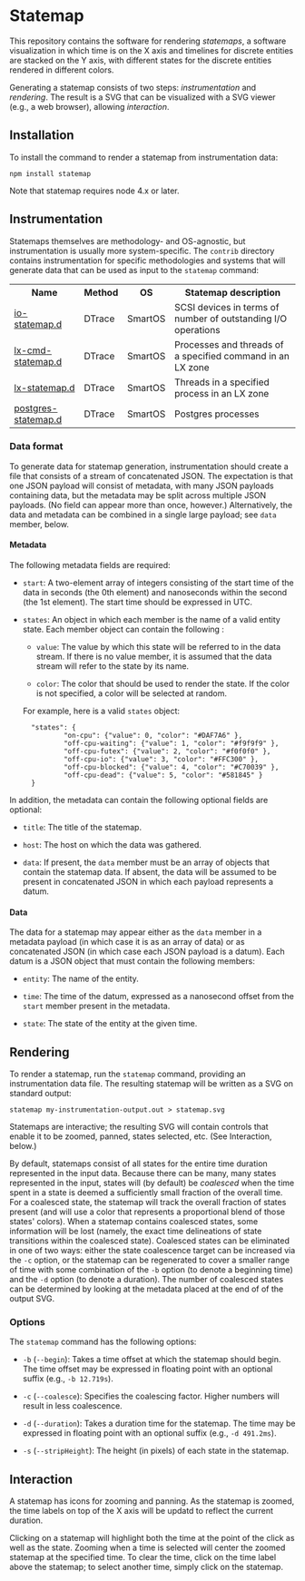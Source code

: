 # Statemap

This repository contains the software for rendering _statemaps_, a
software visualization in which time is on the X axis and timelines
for discrete entities are stacked on the Y axis, with different states
for the discrete entities rendered in different colors.

Generating a statemap consists of two steps: *instrumentation* and
*rendering*.  The result is a SVG that can be visualized with a SVG 
viewer (e.g., a web browser), allowing *interaction*.

## Installation

To install the command to render a statemap from instrumentation data:

    npm install statemap

Note that statemap requires node 4.x or later.

## Instrumentation

Statemaps themselves are methodology- and OS-agnostic, but instrumentation
is usually more system-specific.
The `contrib` directory contains instrumentation for specific methodologies
and systems that will generate data that can be used 
as input to the `statemap` command:

<table>
<tr>
<th>Name</th>
<th>Method</th>
<th>OS</th>
<th>Statemap description</th>
</tr>
<tr>
<td><a href="./contrib/io-statemap.d">io-statemap.d</a></td>
<td>DTrace</td>
<td>SmartOS</td>
<td>SCSI devices in terms of number of outstanding I/O operations</td>
</tr>
<tr>
<td><a href="./contrib/lx-cmd-statemap.d">lx-cmd-statemap.d</a></td>
<td>DTrace</td>
<td>SmartOS</td>
<td>Processes and threads of a specified command in an LX zone</td>
</tr>
<tr>
<td><a href="./contrib/lx-statemap.d">lx-statemap.d</a></td>
<td>DTrace</td>
<td>SmartOS</td>
<td>Threads in a specified process in an LX zone</td>
</tr>
<tr>
<td><a href="./contrib/postgres-statemap.d">postgres-statemap.d</a></td>
<td>DTrace</td>
<td>SmartOS</td>
<td>Postgres processes</td>
</tr>
</table>

### Data format

To generate data for statemap generation,
instrumentation should create a file that consists of a stream of
concatenated JSON.
The expectation is that one JSON payload will consist of
metadata, with many JSON payloads containing data, but the metadata may
be split across multiple JSON payloads.  (No field can appear more than
once, however.)  Alternatively, the data and metadata can be combined
in a single large payload; see `data` member, below.

#### Metadata

The following metadata fields are required: 

- `start`: A two-element array of integers consisting of the start time of
the data in seconds (the 0th element) and nanoseconds within the 
second (the 1st element).  The start time should be expressed in UTC.

- `states`: An object in which each member is the name of a valid
  entity state.  Each member object can contain the following :

  - `value`: The value by which this state will be referred to in the 
    data stream.  If there is no value member, it is assumed that the data
    stream will refer to the state by its name.

  - `color`: The color that should be used to render the state. If the
    color is not specified, a color will be selected at random.

  For example, here is a valid `states` object:

        "states": {
                "on-cpu": {"value": 0, "color": "#DAF7A6" },
                "off-cpu-waiting": {"value": 1, "color": "#f9f9f9" },
                "off-cpu-futex": {"value": 2, "color": "#f0f0f0" },
                "off-cpu-io": {"value": 3, "color": "#FFC300" },
                "off-cpu-blocked": {"value": 4, "color": "#C70039" },
                "off-cpu-dead": {"value": 5, "color": "#581845" }
        }
  
In addition, the metadata can contain the following optional fields are
optional:

- `title`: The title of the statemap.

- `host`: The host on which the data was gathered.

- `data`: If present, the ```data``` member must be an array of
  objects that contain the statemap data.  If absent, the data will be
  assumed to be present in concatenated JSON in which each payload represents
  a datum.

#### Data

The data for a statemap may appear either as the `data` member in a
metadata payload (in which case it is as an array of data) or as
concatenated JSON (in which case each JSON payload is a datum).  Each
datum is a JSON object that must contain the following members:

- `entity`: The name of the entity.

- `time`: The time of the datum, expressed as a nanosecond offset from
  the `start` member present in the metadata.

- `state`: The state of the entity at the given time.

## Rendering

To render a statemap, run the `statemap` command, providing an instrumentation
data file.  The resulting statemap will be written as a SVG on standard
output:

    statemap my-instrumentation-output.out > statemap.svg

Statemaps are interactive; the resulting SVG will contain controls that
enable it to be zoomed, panned, states selected, etc. (See Interaction,
below.)

By default, statemaps consist of all states for the entire time duration
represented in the input data.  Because there can be many, many states
represented in the input, states will (by default) be _coalesced_ when
the time spent in a state is deemed a sufficiently small fraction of
the overall time.  For a coalesced state, the statemap will track the
overall fraction of states present (and will use a color that represents
a proportional blend of those states' colors).  When a statemap contains
coalesced states, some information will be lost (namely, the exact
time delineations of state transitions within the coalesced state).
Coalesced states can be eliminated in one of two ways:  either the
state coalescence target can be increased via the `-c` option, or the
statemap can be regenerated to cover a smaller range of time with some
combination of the `-b` option (to denote a beginning time) and the `-d`
option (to denote a duration).  The number of coalesced states can be
determined by looking at the metadata placed at the end of of the output
SVG.

### Options

The `statemap` command has the following options:

- `-b` (`--begin`): Takes a time offset at which the statemap should begin.
The time offset may be expressed in floating point with an optional
suffix (e.g., `-b 12.719s`).

- `-c` (`--coalesce`): Specifies the coalescing factor. Higher numbers will
result in less coalescence.

- `-d` (`--duration`): Takes a duration time for the statemap.  The time
may be expressed in floating point with an optional suffix (e.g.,
`-d 491.2ms`).

- `-s` (`--stripHeight`): The height (in pixels) of each state in the
statemap.

## Interaction

A statemap has icons for zooming and panning.  As the statemap is zoomed,
the time labels on top of the X axis will be updatd to reflect the current
duration.

Clicking on a statemap will highlight both the time at the point of the
click as well as the state.  Zooming when a time is selected will center
the zoomed statemap at the specified time.  To clear the time, click on
the time label above the statemap; to select another time, simply click
on the statemap.

